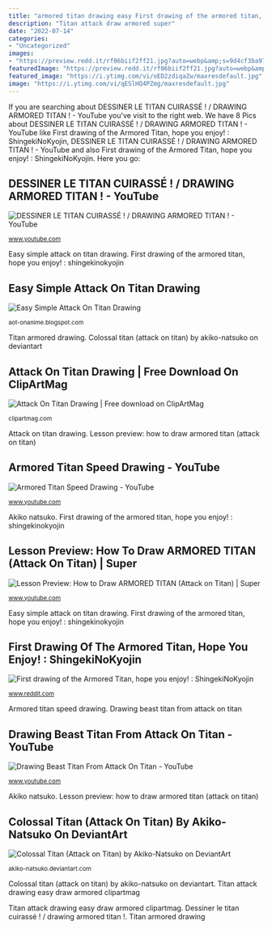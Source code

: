 ```yaml
---
title: "armored titan drawing easy First drawing of the armored titan, hope you enjoy! : shingekinokyojin"
description: "Titan attack draw armored super"
date: "2022-07-14"
categories:
- "Uncategorized"
images:
- "https://preview.redd.it/rf06biif2ff21.jpg?auto=webp&amp;s=9d4cf3ba971fe01dd9213a363635d442708aa60d"
featuredImage: "https://preview.redd.it/rf06biif2ff21.jpg?auto=webp&amp;s=9d4cf3ba971fe01dd9213a363635d442708aa60d"
featured_image: "https://i.ytimg.com/vi/oED2zdiqaZw/maxresdefault.jpg"
image: "https://i.ytimg.com/vi/qESlHQ4PZmg/maxresdefault.jpg"
---
```


If you are searching about DESSINER LE TITAN CUIRASSÉ ! / DRAWING ARMORED TITAN ! - YouTube you've visit to the right web. We have 8 Pics about DESSINER LE TITAN CUIRASSÉ ! / DRAWING ARMORED TITAN ! - YouTube like First drawing of the Armored Titan, hope you enjoy! : ShingekiNoKyojin, DESSINER LE TITAN CUIRASSÉ ! / DRAWING ARMORED TITAN ! - YouTube and also First drawing of the Armored Titan, hope you enjoy! : ShingekiNoKyojin. Here you go:

## DESSINER LE TITAN CUIRASSÉ ! / DRAWING ARMORED TITAN ! - YouTube

![DESSINER LE TITAN CUIRASSÉ ! / DRAWING ARMORED TITAN ! - YouTube](https://i.ytimg.com/vi/oED2zdiqaZw/maxresdefault.jpg "Armored titan speed drawing")

<small>www.youtube.com</small>

Easy simple attack on titan drawing. First drawing of the armored titan, hope you enjoy! : shingekinokyojin

## Easy Simple Attack On Titan Drawing

![Easy Simple Attack On Titan Drawing](https://i.ytimg.com/vi/-Ld0OA0Oslc/maxresdefault.jpg "Titan drawing cuirassé armored le")

<small>aot-onanime.blogspot.com</small>

Titan armored drawing. Colossal titan (attack on titan) by akiko-natsuko on deviantart

## Attack On Titan Drawing | Free Download On ClipArtMag

![Attack On Titan Drawing | Free download on ClipArtMag](http://clipartmag.com/image/attack-on-titan-drawing-17.gif "Drawing beast titan from attack on titan")

<small>clipartmag.com</small>

Attack on titan drawing. Lesson preview: how to draw armored titan (attack on titan)

## Armored Titan Speed Drawing - YouTube

![Armored Titan Speed Drawing - YouTube](https://i.ytimg.com/vi/I966hWm2BVk/maxresdefault.jpg "Drawing beast titan from attack on titan")

<small>www.youtube.com</small>

Akiko natsuko. First drawing of the armored titan, hope you enjoy! : shingekinokyojin

## Lesson Preview: How To Draw ARMORED TITAN (Attack On Titan) | Super

![Lesson Preview: How to Draw ARMORED TITAN (Attack on Titan) | Super](https://i.ytimg.com/vi/qESlHQ4PZmg/maxresdefault.jpg "Armored titan speed drawing")

<small>www.youtube.com</small>

Easy simple attack on titan drawing. First drawing of the armored titan, hope you enjoy! : shingekinokyojin

## First Drawing Of The Armored Titan, Hope You Enjoy! : ShingekiNoKyojin

![First drawing of the Armored Titan, hope you enjoy! : ShingekiNoKyojin](https://preview.redd.it/rf06biif2ff21.jpg?auto=webp&amp;s=9d4cf3ba971fe01dd9213a363635d442708aa60d "Titan attack draw armored super")

<small>www.reddit.com</small>

Armored titan speed drawing. Drawing beast titan from attack on titan

## Drawing Beast Titan From Attack On Titan - YouTube

![Drawing Beast Titan From Attack On Titan - YouTube](https://i.ytimg.com/vi/zkqKuHGTcZo/maxresdefault.jpg "Titan attack drawing easy draw armored clipartmag")

<small>www.youtube.com</small>

Akiko natsuko. Lesson preview: how to draw armored titan (attack on titan)

## Colossal Titan (Attack On Titan) By Akiko-Natsuko On DeviantArt

![Colossal Titan (Attack on Titan) by Akiko-Natsuko on DeviantArt](http://img12.deviantart.net/50c3/i/2013/245/c/6/colossal_titan__attack_on_titan__by_akiko_natsuko-d6kr3vv.jpg "Titan attack beast drawing")

<small>akiko-natsuko.deviantart.com</small>

Colossal titan (attack on titan) by akiko-natsuko on deviantart. Titan attack drawing easy draw armored clipartmag

Titan attack drawing easy draw armored clipartmag. Dessiner le titan cuirassé ! / drawing armored titan !. Titan armored drawing

